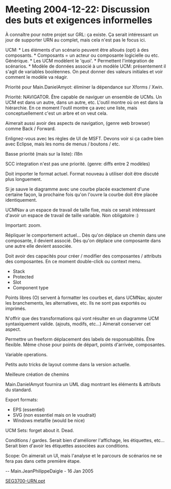 # Meeting 2004-12-22: Discussion des buts et exigences informelles

À connaître pour notre projet sur GRL: ça existe. Ça serait intéressant
un jour de supporter URN au complet, mais cela n'est pas le focus ici.

UCM: \* Les éléments d'un scénario peuvent être alloués (opt) à des
composants. \* Composants = un acteur ou composante logicielle ou etc.
Générique. \* Les UCM modèlent le 'quoi'. \* Permettent l'intégration
de scénarios. \* Modèle de données associé à un modèle UCM: présentement
il s'agit de variables booléennes. On peut donner des valeurs initiales
et voir comment le modèle va réagir.

Priorité pour Main.DanielAmyot: éliminer la dépendance sur Xforms /
Xwin.

Priorité: NAVIGATOR. Être capable de naviguer un ensemble de UCMs. Un
UCM est dans un autre, dans un autre, etc. L'outil montre où on est dans
la hiérarchie. En ce moment l'outil montre ça avec une liste, mais
conceptuellement c'est un arbre et on veut cela.

Aimerait aussi avoir des aspects de navigation, (genre web browser)
comme Back / Forward.

Enlignez-vous avec les règles de UI de MSFT. Devons voir si ça cadre
bien avec Eclipse, mais les noms de menus / boutons / etc.

Basse priorité (mais sur la liste): i18n

SCC integration n'est pas une priorité. (genre: diffs entre 2 modèles)

Doit importer le format actuel. Format nouveau à utiliser doit être
discuté plus longuement.

Si je sauve le diagramme avec une courbe placée exactement d'une
certaine façon, la prochaine fois qu'on l'ouvre la courbe doit être
placée identiquement.

UCMNav a un espace de travail de taille fixe, mais ce serait intéressant
d'avoir un espace de travail de taille variable. Non obligatoire :)

Important: zoom.

Répliquer le comportement actuel... Dès qu'on déplace un chemin dans une
composante, il devient associé. Dès qu'on déplace une composante dans
une autre elle devient associée.

Doit avoir des capacités pour créer / modifier des composantes /
attributs des composantes. En ce moment double-click ou context menu.

  - Stack
  - Protected
  - Slot
  - Component type

Points libres (O) servent à formatter les courbes et, dans UCMNav,
ajouter les branchements, les alternatives, etc. Ils ne sont pas
exportés ou imprimés.

N'offrir que des transformations qui vont résulter en un diagramme UCM
syntaxiquement valide. (ajouts, modifs, etc...) Aimerait conserver cet
aspect.

Permettre un freeform déplacement des labels de responsabilités. Être
flexible. Même chose pour points de départ, points d'arrivée,
composantes.

Variable operations.

Petits auto tricks de layout comme dans la version actuelle.

Meilleure création de chemins

Main.DanielAmyot fournira un UML diag montrant les éléments & attributs
du standard.

Export formats:

  - EPS (essentiel)
  - SVG (non essentiel mais on le voudrait)
  - Windows metafile (would be nice)

UCM Sets: forget about it. Dead.

Conditions / gardes. Serait bien d'améliorer l'affichage, les
étiquettes, etc... Serait bien d'avoir les étiquettes associées aux
conditions.

Scope: On aimerait un UI, mais l'analyse et le parcours de scénarios ne
se fera pas dans cette première étape.

\-- Main.JeanPhilippeDaigle - 16 Jan 2005


[SEG3700-URN.ppt](att/SEG3700-URN.ppt)